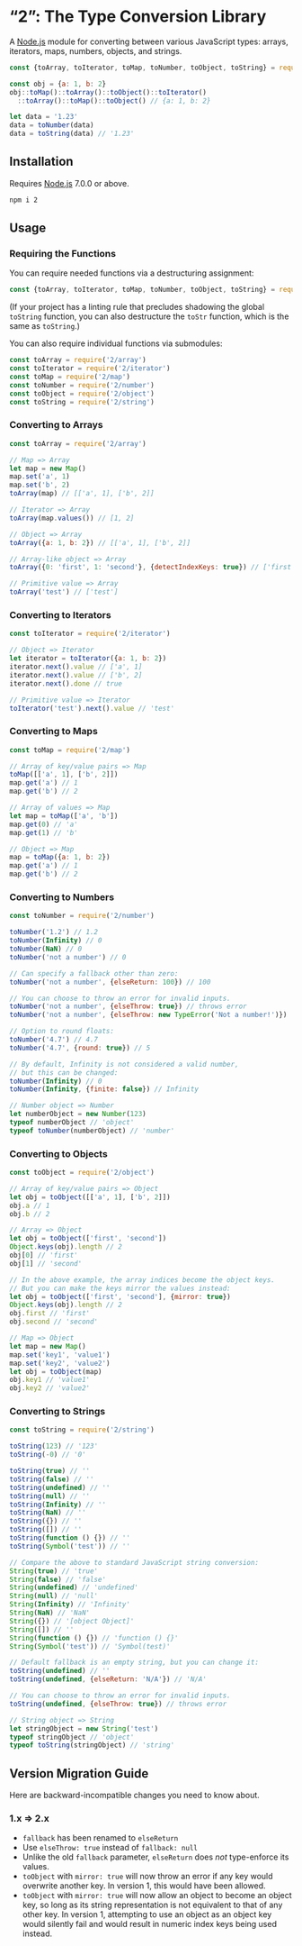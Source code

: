 # “2”: The Type Conversion Library

A [Node.js](https://nodejs.org/) module for converting between various JavaScript types: arrays, iterators, maps, numbers, objects, and strings.

```javascript
const {toArray, toIterator, toMap, toNumber, toObject, toString} = require('2')

const obj = {a: 1, b: 2}
obj::toMap()::toArray()::toObject()::toIterator()
  ::toArray()::toMap()::toObject() // {a: 1, b: 2}

let data = '1.23'
data = toNumber(data)
data = toString(data) // '1.23'
```

## Installation

Requires [Node.js](https://nodejs.org/) 7.0.0 or above.

```bash
npm i 2
```

## Usage

### Requiring the Functions

You can require needed functions via a destructuring assignment:

```javascript
const {toArray, toIterator, toMap, toNumber, toObject, toString} = require('2')
```

(If your project has a linting rule that precludes shadowing the global `toString` function, you can also destructure the `toStr` function, which is the same as `toString`.)

You can also require individual functions via submodules:

```javascript
const toArray = require('2/array')
const toIterator = require('2/iterator')
const toMap = require('2/map')
const toNumber = require('2/number')
const toObject = require('2/object')
const toString = require('2/string')
```

### Converting to Arrays
```javascript
const toArray = require('2/array')

// Map => Array
let map = new Map()
map.set('a', 1)
map.set('b', 2)
toArray(map) // [['a', 1], ['b', 2]]

// Iterator => Array
toArray(map.values()) // [1, 2]

// Object => Array
toArray({a: 1, b: 2}) // [['a', 1], ['b', 2]]

// Array-like object => Array
toArray({0: 'first', 1: 'second'}, {detectIndexKeys: true}) // ['first', 'second']

// Primitive value => Array
toArray('test') // ['test']
```

### Converting to Iterators
```javascript
const toIterator = require('2/iterator')

// Object => Iterator
let iterator = toIterator({a: 1, b: 2})
iterator.next().value // ['a', 1]
iterator.next().value // ['b', 2]
iterator.next().done // true

// Primitive value => Iterator
toIterator('test').next().value // 'test'
```

### Converting to Maps
```javascript
const toMap = require('2/map')

// Array of key/value pairs => Map
toMap([['a', 1], ['b', 2]])
map.get('a') // 1
map.get('b') // 2

// Array of values => Map
let map = toMap(['a', 'b'])
map.get(0) // 'a'
map.get(1) // 'b'

// Object => Map
map = toMap({a: 1, b: 2})
map.get('a') // 1
map.get('b') // 2
```

### Converting to Numbers
```javascript
const toNumber = require('2/number')

toNumber('1.2') // 1.2
toNumber(Infinity) // 0
toNumber(NaN) // 0
toNumber('not a number') // 0

// Can specify a fallback other than zero:
toNumber('not a number', {elseReturn: 100}) // 100

// You can choose to throw an error for invalid inputs.
toNumber('not a number', {elseThrow: true}) // throws error
toNumber('not a number', {elseThrow: new TypeError('Not a number!')})

// Option to round floats:
toNumber('4.7') // 4.7
toNumber('4.7', {round: true}) // 5

// By default, Infinity is not considered a valid number,
// but this can be changed:
toNumber(Infinity) // 0
toNumber(Infinity, {finite: false}) // Infinity

// Number object => Number
let numberObject = new Number(123)
typeof numberObject // 'object'
typeof toNumber(numberObject) // 'number'
```

### Converting to Objects
```javascript
const toObject = require('2/object')

// Array of key/value pairs => Object
let obj = toObject([['a', 1], ['b', 2]])
obj.a // 1
obj.b // 2

// Array => Object
let obj = toObject(['first', 'second'])
Object.keys(obj).length // 2
obj[0] // 'first'
obj[1] // 'second'

// In the above example, the array indices become the object keys.
// But you can make the keys mirror the values instead:
let obj = toObject(['first', 'second'], {mirror: true})
Object.keys(obj).length // 2
obj.first // 'first'
obj.second // 'second'

// Map => Object
let map = new Map()
map.set('key1', 'value1')
map.set('key2', 'value2')
let obj = toObject(map)
obj.key1 // 'value1'
obj.key2 // 'value2'
```

### Converting to Strings
```javascript
const toString = require('2/string')

toString(123) // '123'
toString(-0) // '0'

toString(true) // ''
toString(false) // ''
toString(undefined) // ''
toString(null) // ''
toString(Infinity) // ''
toString(NaN) // ''
toString({}) // ''
toString([]) // ''
toString(function () {}) // ''
toString(Symbol('test')) // ''

// Compare the above to standard JavaScript string conversion:
String(true) // 'true'
String(false) // 'false'
String(undefined) // 'undefined'
String(null) // 'null'
String(Infinity) // 'Infinity'
String(NaN) // 'NaN'
String({}) // '[object Object]'
String([]) // ''
String(function () {}) // 'function () {}'
String(Symbol('test')) // 'Symbol(test)'

// Default fallback is an empty string, but you can change it:
toString(undefined) // ''
toString(undefined, {elseReturn: 'N/A'}) // 'N/A'

// You can choose to throw an error for invalid inputs.
toString(undefined, {elseThrow: true}) // throws error

// String object => String
let stringObject = new String('test')
typeof stringObject // 'object'
typeof toString(stringObject) // 'string'
```

## Version Migration Guide

Here are backward-incompatible changes you need to know about.

### 1.x ⇒ 2.x

* `fallback` has been renamed to `elseReturn`
* Use `elseThrow: true` instead of `fallback: null`
* Unlike the old `fallback` parameter, `elseReturn` does _not_ type-enforce its values.
* `toObject` with `mirror: true` will now throw an error if any key would overwrite another key. In version 1, this would have been allowed.
* `toObject` with `mirror: true` will now allow an object to become an object key, so long as its string representation is not equivalent to that of any other key. In version 1, attempting to use an object as an object key would silently fail and would result in numeric index keys being used instead.
